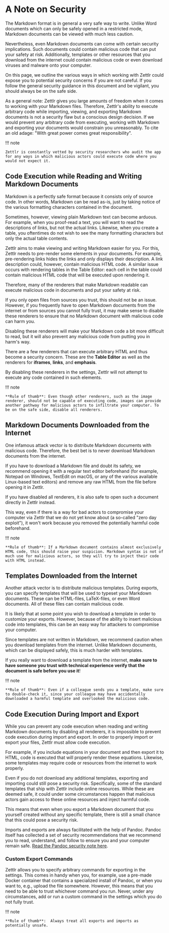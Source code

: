 # A Note on Security

The Markdown format is in general a very safe way to write. Unlike Word documents which can only be safely opened in a restricted mode, Markdown documents can be viewed with much less caution.

Nevertheless, even Markdown documents can come with certain security implications. Such documents could contain malicious code that can put your safety at risk. Additionally, templates or other resources that you download from the internet could contain malicious code or even download viruses and malware onto your computer.

On this page, we outline the various ways in which working with Zettlr could expose you to potential security concerns if you are not careful. If you follow the general security guidance in this document and be vigilant, you should always be on the safe side.

As a general note: Zettlr gives you large amounts of freedom when it comes to working with your Markdown files. Therefore, Zettlr's ability to execute arbitrary code while importing, viewing, and exporting Markdown documents is not a security flaw but a conscious design decision. If we would prevent any arbitrary code from executing, working with Markdown and exporting your documents would constrain you unreasonably. To cite an old adage: "With great power comes great responsibility".

!!! note

    Zettlr is constantly vetted by security researchers who audit the app for any ways in which malicious actors could execute code where you would not expect it.

## Code Execution while Reading and Writing Markdown Documents

Markdown is a perfectly safe format because it consists only of source code. In other words, Markdown can be read as-is, just by taking notice of the various formatting characters contained in the document.

Sometimes, however, viewing plain Markdown text can become arduous. For example, when you proof-read a text, you will want to read the descriptions of links, but not the actual links. Likewise, when you create a table, you oftentimes do not wish to see the many formatting characters but only the actual table contents.

Zettlr aims to make viewing and writing Markdown easier for you. For this, Zettlr needs to pre-render some elements in your documents. For example, pre-rendering links hides the links and only displays their description. A link description could, however, contain malicious HTML code. A similar issue occurs with rendering tables in the Table Editor: each cell in the table could contain malicious HTML code that will be executed upon rendering it.

Therefore, many of the renderers that make Markdown readable can execute malicious code in documents and put your safety at risk.

If you only open files from sources you trust, this should not be an issue. However, if you frequently have to open Markdown documents from the internet or from sources you cannot fully trust, it may make sense to disable these renderers to ensure that no Markdown document with malicious code can harm you.

Disabling these renderers will make your Markdown code a bit more difficult to read, but it will also prevent any malicious code from putting you in harm's way.

There are a few renderers that can execute arbitrary HTML and thus become a security concern. These are the **Table Editor** as well as the renderers for **iframes**, **links**, and **emphasis**.

By disabling these renderers in the settings, Zettlr will not attempt to execute any code contained in such elements.

!!! note

    **Rule of thumb**: Even though other renderers, such as the image renderer, should not be capable of executing code, images can provide another pathway for malicious actors to infiltrate your computer. To be on the safe side, disable all renderers.

## Markdown Documents Downloaded from the Internet

One infamous attack vector is to distribute Markdown documents with malicious code. Therefore, the best bet is to never download Markdown documents from the internet.

If you have to download a Markdown file and doubt its safety, we recommend opening it with a regular text editor beforehand (for example, Notepad on Windows, TextEdit on macOS, or any of the various available Linux-based text editors) and remove any raw HTML from the file before opening it in Zettlr.

If you have disabled all renderers, it is also safe to open such a document directly in Zettlr instead.

This way, even if there is a way for bad actors to compromise your computer via Zettlr that we do not yet know about (a so-called "zero day exploit"), it won't work because you removed the potentially harmful code beforehand.

!!! note

    **Rule of thumb**: If a Markdown document contains almost exclusively HTML code, this should raise your suspicion. Markdown syntax is not of much use for malicious actors, so they will try to inject their code with HTML instead.

## Templates Downloaded from the Internet

Another attack vector is to distribute malicious templates. During exports, you can specify templates that will be used to typeset your Markdown documents. These can be HTML-files, LaTeX-files, or even Word documents. All of these files can contain malicious code.

It is likely that at some point you wish to download a template in order to customize your exports. However, because of the ability to insert malicious code into templates, this can be an easy way for attackers to compromise your computer.

Since templates are not written in Markdown, we recommend caution when you download templates from the internet. Unlike Markdown documents, which can be displayed safely, this is much harder with templates.

If you really want to download a template from the internet, **make sure to have someone you trust with technical experience verify that the document is safe before you use it**!

!!! note

    **Rule of thumb**: Even if a colleague sends you a template, make sure to double-check it, since your colleague may have accidentally downloaded a harmful template and overlooked the malicious code.

## Code Execution During Import and Export

While you can prevent any code execution when reading and writing Markdown documents by disabling all renderers, it is impossible to prevent code execution during import and export. In order to properly import or export your files, Zettlr must allow code execution.

For example, if you include equations in your document and then export it to HTML, code is executed that will properly render these equations. Likewise, some templates may require code or resources from the internet to work properly.

Even if you do not download any additional templates, exporting and importing could still pose a security risk. Specifically, some of the standard templates that ship with Zettlr include online resources. While these are deemed safe, it could under some circumstances happen that malicious actors gain access to these online resources and inject harmful code.

This means that even when you export a Markdown document that you yourself created without any specific template, there is still a small chance that this could pose a security risk.

Imports and exports are always facilitated with the help of Pandoc. Pandoc itself has collected a set of security recommendations that we recommend you to read, understand, and follow to ensure you and your computer remain safe. [Read the Pandoc security note here](https://pandoc.org/MANUAL#a-note-on-security).

### Custom Export Commands

Zettlr allows you to specify arbitrary commands for exporting in the settings. This comes in handy when you, for example, use a pre-made Docker container that contains a specialized install of Pandoc, or when you want to, e.g., upload the file somewhere. However, this means that you need to be able to trust whichever command you run. Never, under any circumstances, add or run a custom command in the settings which you do not fully trust.

!!! note

    **Rule of thumb**:  Always treat all exports and imports as potentially unsafe.
